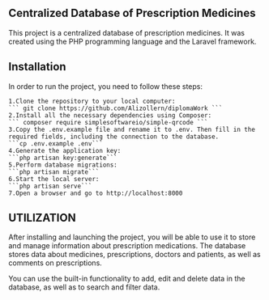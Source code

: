 ## Centralized Database of Prescription Medicines

This project is a centralized database of prescription medicines. It was created using the PHP programming language and the Laravel framework.

## Installation

In order to run the project, you need to follow these steps:

    1.Clone the repository to your local computer:
    ``` git clone https://github.com/Alizollern/diplomaWork ```
    2.Install all the necessary dependencies using Composer:
    ``` composer require simplesoftwareio/simple-qrcode ```
    3.Copy the .env.example file and rename it to .env. Then fill in the required fields, including the connection to the database.
    ```cp .env.example .env```
    4.Generate the application key:
    ```php artisan key:generate```
    5.Perform database migrations:
    ```php artisan migrate```
    6.Start the local server:
    ```php artisan serve```
    7.Open a browser and go to http://localhost:8000
 ## UTILIZATION
 After installing and launching the project, you will be able to use it to store and manage information about prescription medications. The database stores data about medicines, prescriptions, doctors and patients, as well as comments on prescriptions.

You can use the built-in functionality to add, edit and delete data in the database, as well as to search and filter data.
